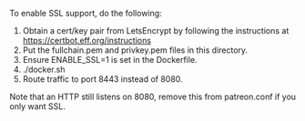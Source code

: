 To enable SSL support, do the following:

1. Obtain a cert/key pair from LetsEncrypt by following the instructions at https://certbot.eff.org/instructions
2. Put the fullchain.pem and privkey.pem files in this directory.
3. Ensure ENABLE_SSL=1 is set in the Dockerfile.
4. ./docker.sh
5. Route traffic to port 8443 instead of 8080.

Note that an HTTP still listens on 8080, remove this from patreon.conf if you only want SSL.
